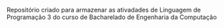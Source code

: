 Repositório criado para armazenar as ativadades de Linguagem de Programação 3 do curso de Bacharelado de Engenharia da Computação
